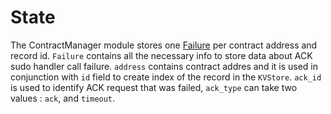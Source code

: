 # State

The ContractManager module stores one [Failure](https://github.com/neutron-org/neutron/blob/v1.0.4/proto/contractmanager/genesis.proto#L12) per contract address and record id.
`Failure` contains all the necessary info to store data about ACK sudo handler call failure. `address` contains contract addres and it is used in conjunction with  `id` field to create index of the record in the `KVStore`. `ack_id` is used to identify ACK request that was failed, `ack_type` can take two values : `ack`, and `timeout`.



